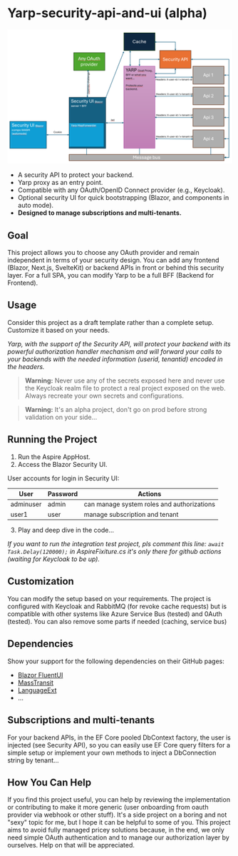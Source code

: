# Yarp-security-api-and-ui (alpha)

![Yarp Security API and UI](./best-schema.png)

- A security API to protect your backend.
- Yarp proxy as an entry point.
- Compatible with any OAuth/OpenID Connect provider (e.g., Keycloak).
- Optional security UI for quick bootstrapping (Blazor, and components in auto mode).
- **Designed to manage subscriptions and multi-tenants.**

## Goal

This project allows you to choose any OAuth provider and remain independent in terms of your security design. You can add any frontend (Blazor, Next.js, SvelteKit) or backend APIs in front or behind this security layer. For a full SPA, you can modify Yarp to be a full BFF (Backend for Frontend).

## Usage

Consider this project as a draft template rather than a complete setup. Customize it based on your needs.

*Yarp, with the support of the Security API, will protect your backend with its powerful authorization handler mechanism and will forward your calls to your backends with the needed information (userid, tenantid) encoded in the headers.*

> **Warning:** Never use any of the secrets exposed here and never use the Keycloak realm file to protect a real project exposed on the web. Always recreate your own secrets and configurations.

> **Warning:** It's an alpha project, don't go on prod before strong validation on your side...

## Running the Project

1. Run the Aspire AppHost.
2. Access the Blazor Security UI.

User accounts for login in Security UI:

| User | Password | Actions |
|------|-------------|------|
| adminuser | admin | can manage system roles and authorizations |
| user1| user | manage subscription and tenant |

3. Play and deep dive in the code...

*If you want to run the integration test project, pls comment this line: 
`await Task.Delay(120000);` in AspireFixiture.cs it's only there for github actions (waiting for Keycloak to be up).*

## Customization

You can modify the setup based on your requirements. The project is configured with Keycloak and RabbitMQ (for revoke cache requests) but is compatible with other systems like Azure Service Bus (tested) and 0Auth (tested). You can also remove some parts if needed (caching, service bus)

## Dependencies

Show your support for the following dependencies on their GitHub pages:
- [Blazor FluentUI](https://github.com/microsoft/fluentui-blazor)
- [MassTransit](https://github.com/MassTransit/MassTransit)
- [LanguageExt](https://github.com/louthy/language-ext)
- ...

## Subscriptions and multi-tenants

For your backend APIs, in the EF Core pooled DbContext factory, the user is injected (see Security API), so you can easily use EF Core query filters for a simple setup or implement your own methods to inject a DbConnection string by tenant...

## How You Can Help

If you find this project useful, you can help by reviewing the implementation or contributing to make it more generic (user onboarding from oauth provider via webhook or other stuff). It's a side project on a boring and not "sexy" topic for me, but I hope it can be helpful to some of you. This project aims to avoid fully managed pricey solutions because, in the end, we only need simple OAuth authentication and to manage our authorization layer by ourselves. Help on that will be appreciated.

